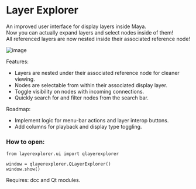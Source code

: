 # Layer Explorer
An improved user interface for display layers inside Maya.  
Now you can actually expand layers and select nodes inside of them!  
All referenced layers are now nested inside their associated reference node!  
  
![image](https://github.com/user-attachments/assets/36634354-e321-4aa5-80a4-5bf605f22312)
  
Features:
- Layers are nested under their associated reference node for cleaner viewing.
- Nodes are selectable from within their associated display layer.
- Toggle visibility on nodes with incoming connections.
- Quickly search for and filter nodes from the search bar.

Roadmap:  
- Implement logic for menu-bar actions and layer interop buttons.
- Add columns for playback and display type toggling.
  
### How to open:

```
from layerexplorer.ui import qlayerexplorer

window = qlayerexplorer.QLayerExplorer()
window.show()
```
  
Requires: dcc and Qt modules.  
